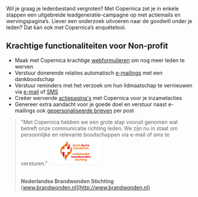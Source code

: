 Wil je graag je ledenbestand vergroten? Met Copernica zet je in enkele
stappen een uitgebreide leadgeneratie-campagne op met actiemails en
wervingspagina’s. Liever een onderzoek uitvoeren naar de goodwill onder
je leden? Dat kan ook met Copernica’s enquêtetool.

Krachtige functionaliteiten voor Non-profit
-------------------------------------------

-   Maak met Copernica krachtige
    [webformulieren](http://www.copernica.com/nl/functies/webpaginas/verschillende-soorten-webformulieren "Webformulieren")
    om nog meer leden te werven
-   Verstuur donerende relaties automatisch
    [e-mailings](http://www.copernica.com/nl/functies/e-mailings "E-mailings")
    met een dankboodschap
-   Verstuur reminders met het verzoek om hun lidmaatschap te vernieuwen
    via
    [e-mail](http://www.copernica.com/nl/functies/e-mailings/verzenden-naar-je-doelgroep "e-mail")
    of
    [SMS](http://www.copernica.com/nl/functies/mobile/sms-bericht-verzenden "SMS")
-   Creëer wervende
    [actiepagina's](http://www.copernica.com/nl/functies/webpaginas/maak-en-publiceer-je-eigen-webpaginas)
    met Copernica voor je inzamelacties
-   Genereer extra aandacht voor je goede doel en verstuur naast
    e-mailings ook [gepersonaliseerde
    brieven](./create-your-personalized-pdf.md)
    per post

> "Met Copernica hebben we een grote stap vooruit genomen wat betreft
> onze communicatie richting leden. We zijn nu in staat om persoonlijke
> en relevante boodschappen via e-mail of sms te versturen."
> ![](../images/nl-brandwonden-stichting.png)
>
> \
> **Nederlandse Brandwonden Stichting**\
> [www.brandwonden.nl](http://www.brandwonden.nl)
